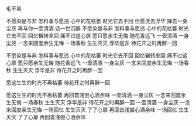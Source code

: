 毛不易

不愿染是与非	怎料事与愿违
心中的花枯萎	时光它去不回
但愿洗去浮华	掸去一身尘灰
再与你一壶清酒	话一世沉醉
不愿染是与非	怎料事与愿违
心中的花枯萎	时光它去不回
回忆辗转来回	痛不过这心扉
愿只愿余生无悔	随花香远飞
一壶清酒	一身尘灰
一念来回度余生无悔
一场春秋 生生灭灭 浮华是非
待花开之时再醉一回

不愿染是与非	怎料事与愿违
心中的花枯萎	时光它去不回
回忆辗转来回	痛不过这心扉
愿只愿余生无悔	随花香远飞
一壶清酒	一身尘灰
一念来回度余生无悔
一场春秋 生生灭灭 浮华是非
待花开之时再醉一回

愿这生生的时光不再枯萎
待花开之时再醉一回

愿这生生的时光不再枯萎
再回首浅尝心酒余味
一壶清酒 一身尘灰
一念来回度余生无悔
一场春秋 生生灭灭 浮华是非
待花开之时再醉一回
一壶清酒 一身尘灰
一念来回度余生无悔
一场回忆 生生灭灭 了了心扉
再回首浅尝心酒余味
一场回忆 生生灭灭 了了心扉
再回首浅尝心酒余味
